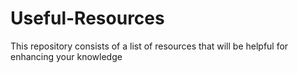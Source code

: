 # Useful-Resources
This repository consists of a list of resources that will be helpful for enhancing your knowledge
